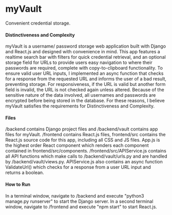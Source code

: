 # myVault
Convenient credential storage.

#### Distinctiveness and Complexity
myVault is a username/ password storage web application built with Django and React.js and designed with convenience in mind. This app features
a realtime search bar with filters for quick credential retrieval, and an optional storage field for URLs to provide users easy navigation to where
their passwords are required, complete with copy-to-clipboard functionality. To ensure valid user URL inputs, I implemented an async function that
checks for a response from the requested URL and informs the user of a bad result, preventing storage. For responsiveness, if the URL is valid but
another form field is invalid, the URL is not checked again unless altered. Because of the sensitive nature of the data involved, all usernames and
passwords are encrypted before being stored in the database. For these reasons, I believe myVault satisfies the requirements for Distinctiveness
and Complexity.

#### Files
/backend contains Django project files and /backend/vault contains app files for myVault.
/frontend contains React.js files, frontend/src contains the React.js source code for this app, including all CSS and JS files.
App.js is the highest order React component which renders each component contained in frontend/src/components.
/frontend/src/APIService.js contains all API functions which make calls to /backend/vault/urls.py and are handled
by /backend/vault/views.py. APIService.js also contains an async function ValidateUrl() which checks for a response from a user URL input and returns
a boolean.

#### How to Run
In a terminal window, navigate to /backend and execute "python3 manage.py runserver" to start the Django server.
In a second terminal window, navigate to /frontend and execute "npm start" to start React.js.
